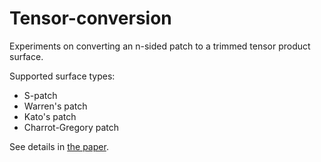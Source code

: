 # Tensor-conversion
Experiments on converting an n-sided patch to a trimmed tensor product surface.

Supported surface types:
- S-patch
- Warren's patch
- Kato's patch
- Charrot-Gregory patch

See details in [the paper](http://doi.org/10.14733/cadaps.2021.156-169).
